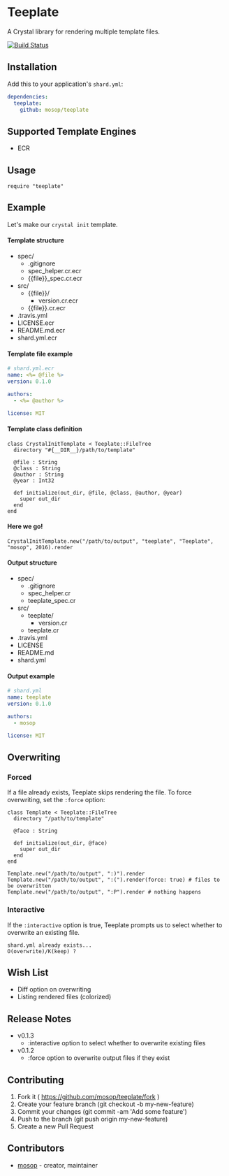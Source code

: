 # Teeplate

A Crystal library for rendering multiple template files.

[![Build Status](https://travis-ci.org/mosop/teeplate.svg?branch=master)](https://travis-ci.org/mosop/teeplate)

## Installation

Add this to your application's `shard.yml`:

```yaml
dependencies:
  teeplate:
    github: mosop/teeplate
```

## Supported Template Engines

* ECR

## Usage

```crystal
require "teeplate"
```

## Example

Let's make our `crystal init` template.

#### Template structure

* spec/
  * .gitignore
  * spec_helper.cr.ecr
  * {{file}}_spec.cr.ecr
* src/
  * {{file}}/
    * version.cr.ecr
  * {{file}}.cr.ecr
* .travis.yml
* LICENSE.ecr
* README.md.ecr
* shard.yml.ecr

#### Template file example

```yaml
# shard.yml.ecr
name: <%= @file %>
version: 0.1.0

authors:
  - <%= @author %>

license: MIT
```

#### Template class definition

```crystal
class CrystalInitTemplate < Teeplate::FileTree
  directory "#{__DIR__}/path/to/template"

  @file : String
  @class : String
  @author : String
  @year : Int32

  def initialize(out_dir, @file, @class, @author, @year)
    super out_dir
  end
end
```

#### Here we go!

```crystal
CrystalInitTemplate.new("/path/to/output", "teeplate", "Teeplate", "mosop", 2016).render
```

#### Output structure

* spec/
  * .gitignore
  * spec_helper.cr
  * teeplate_spec.cr
* src/
  * teeplate/
    * version.cr
  * teeplate.cr
* .travis.yml
* LICENSE
* README.md
* shard.yml

#### Output example

```yaml
# shard.yml
name: teeplate
version: 0.1.0

authors:
  - mosop

license: MIT
```

## Overwriting

### Forced

If a file already exists, Teeplate skips rendering the file. To force overwriting, set the `:force` option:

```crystal
class Template < Teeplate::FileTree
  directory "/path/to/template"

  @face : String

  def initialize(out_dir, @face)
    super out_dir
  end
end

Template.new("/path/to/output", ":)").render
Template.new("/path/to/output", ":(").render(force: true) # files to be overwritten
Template.new("/path/to/output", ":P").render # nothing happens
```

### Interactive

If the `:interactive` option is true, Teeplate prompts us to select whether to overwrite an existing file.

```
shard.yml already exists...
O(overwrite)/K(keep) ?
```

## Wish List

* Diff option on overwriting
* Listing rendered files (colorized)

## Release Notes

* v0.1.3
  * :interactive option to select whether to overwrite existing files
* v0.1.2
  * :force option to overwrite output files if they exist

## Contributing

1. Fork it ( https://github.com/mosop/teeplate/fork )
2. Create your feature branch (git checkout -b my-new-feature)
3. Commit your changes (git commit -am 'Add some feature')
4. Push to the branch (git push origin my-new-feature)
5. Create a new Pull Request

## Contributors

- [mosop](https://github.com/mosop) - creator, maintainer
